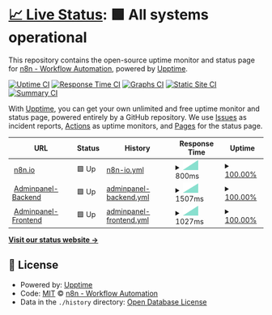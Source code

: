 # [📈 Live Status](https://n8n-io.github.io/n8n-cloud-status): <!--live status--> **🟩 All systems operational**

This repository contains the open-source uptime monitor and status page for [n8n - Workflow Automation](https://n8n.io), powered by [Upptime](https://github.com/upptime/upptime).

[![Uptime CI](https://github.com/n8n-io/n8n-cloud-status/workflows/Uptime%20CI/badge.svg)](https://github.com/upptime/upptime/actions?query=workflow%3A%22Uptime+CI%22)
[![Response Time CI](https://github.com/n8n-io/n8n-cloud-status/workflows/Response%20Time%20CI/badge.svg)](https://github.com/upptime/upptime/actions?query=workflow%3A%22Response+Time+CI%22)
[![Graphs CI](https://github.com/n8n-io/n8n-cloud-status/workflows/Graphs%20CI/badge.svg)](https://github.com/upptime/upptime/actions?query=workflow%3A%22Graphs+CI%22)
[![Static Site CI](https://github.com/n8n-io/n8n-cloud-status/workflows/Static%20Site%20CI/badge.svg)](https://github.com/upptime/upptime/actions?query=workflow%3A%22Static+Site+CI%22)
[![Summary CI](https://github.com/n8n-io/n8n-cloud-status/workflows/Summary%20CI/badge.svg)](https://github.com/upptime/upptime/actions?query=workflow%3A%22Summary+CI%22)

With [Upptime](https://upptime.js.org), you can get your own unlimited and free uptime monitor and status page, powered entirely by a GitHub repository. We use [Issues](https://github.com/n8n-io/n8n-cloud-status/issues) as incident reports, [Actions](https://github.com/n8n-io/n8n-cloud-status/actions) as uptime monitors, and [Pages](https://n8n-io.github.io/n8n-cloud-status) for the status page.

<!--start: status pages-->
<!-- This summary is generated by Upptime (https://github.com/upptime/upptime) -->
<!-- Do not edit this manually, your changes will be overwritten -->
<!-- prettier-ignore -->
| URL | Status | History | Response Time | Uptime |
| --- | ------ | ------- | ------------- | ------ |
| <img alt="" src="https://favicons.githubusercontent.com/www.n8n.io" height="13"> [n8n.io](https://www.n8n.io) | 🟩 Up | [n8n-io.yml](https://github.com/n8n-io/n8n-cloud-status/commits/HEAD/history/n8n-io.yml) | <details><summary><img alt="Response time graph" src="./graphs/n8n-io/response-time-week.png" height="20"> 800ms</summary><br><a href="https://n8n-io.github.io/n8n-cloud-status/history/n8n-io"><img alt="Response time 800" src="https://img.shields.io/endpoint?url=https%3A%2F%2Fraw.githubusercontent.com%2Fn8n-io%2Fn8n-cloud-status%2FHEAD%2Fapi%2Fn8n-io%2Fresponse-time.json"></a><br><a href="https://n8n-io.github.io/n8n-cloud-status/history/n8n-io"><img alt="24-hour response time 800" src="https://img.shields.io/endpoint?url=https%3A%2F%2Fraw.githubusercontent.com%2Fn8n-io%2Fn8n-cloud-status%2FHEAD%2Fapi%2Fn8n-io%2Fresponse-time-day.json"></a><br><a href="https://n8n-io.github.io/n8n-cloud-status/history/n8n-io"><img alt="7-day response time 800" src="https://img.shields.io/endpoint?url=https%3A%2F%2Fraw.githubusercontent.com%2Fn8n-io%2Fn8n-cloud-status%2FHEAD%2Fapi%2Fn8n-io%2Fresponse-time-week.json"></a><br><a href="https://n8n-io.github.io/n8n-cloud-status/history/n8n-io"><img alt="30-day response time 800" src="https://img.shields.io/endpoint?url=https%3A%2F%2Fraw.githubusercontent.com%2Fn8n-io%2Fn8n-cloud-status%2FHEAD%2Fapi%2Fn8n-io%2Fresponse-time-month.json"></a><br><a href="https://n8n-io.github.io/n8n-cloud-status/history/n8n-io"><img alt="1-year response time 800" src="https://img.shields.io/endpoint?url=https%3A%2F%2Fraw.githubusercontent.com%2Fn8n-io%2Fn8n-cloud-status%2FHEAD%2Fapi%2Fn8n-io%2Fresponse-time-year.json"></a></details> | <details><summary><a href="https://n8n-io.github.io/n8n-cloud-status/history/n8n-io">100.00%</a></summary><a href="https://n8n-io.github.io/n8n-cloud-status/history/n8n-io"><img alt="All-time uptime 100.00%" src="https://img.shields.io/endpoint?url=https%3A%2F%2Fraw.githubusercontent.com%2Fn8n-io%2Fn8n-cloud-status%2FHEAD%2Fapi%2Fn8n-io%2Fuptime.json"></a><br><a href="https://n8n-io.github.io/n8n-cloud-status/history/n8n-io"><img alt="24-hour uptime 100.00%" src="https://img.shields.io/endpoint?url=https%3A%2F%2Fraw.githubusercontent.com%2Fn8n-io%2Fn8n-cloud-status%2FHEAD%2Fapi%2Fn8n-io%2Fuptime-day.json"></a><br><a href="https://n8n-io.github.io/n8n-cloud-status/history/n8n-io"><img alt="7-day uptime 100.00%" src="https://img.shields.io/endpoint?url=https%3A%2F%2Fraw.githubusercontent.com%2Fn8n-io%2Fn8n-cloud-status%2FHEAD%2Fapi%2Fn8n-io%2Fuptime-week.json"></a><br><a href="https://n8n-io.github.io/n8n-cloud-status/history/n8n-io"><img alt="30-day uptime 100.00%" src="https://img.shields.io/endpoint?url=https%3A%2F%2Fraw.githubusercontent.com%2Fn8n-io%2Fn8n-cloud-status%2FHEAD%2Fapi%2Fn8n-io%2Fuptime-month.json"></a><br><a href="https://n8n-io.github.io/n8n-cloud-status/history/n8n-io"><img alt="1-year uptime 100.00%" src="https://img.shields.io/endpoint?url=https%3A%2F%2Fraw.githubusercontent.com%2Fn8n-io%2Fn8n-cloud-status%2FHEAD%2Fapi%2Fn8n-io%2Fuptime-year.json"></a></details>
| <img alt="" src="https://n8n.io/favicon.ico" height="13"> [Adminpanel-Backend](https://n8n-adminpanel-backend.azurewebsites.net/health) | 🟩 Up | [adminpanel-backend.yml](https://github.com/n8n-io/n8n-cloud-status/commits/HEAD/history/adminpanel-backend.yml) | <details><summary><img alt="Response time graph" src="./graphs/adminpanel-backend/response-time-week.png" height="20"> 1507ms</summary><br><a href="https://n8n-io.github.io/n8n-cloud-status/history/adminpanel-backend"><img alt="Response time 1507" src="https://img.shields.io/endpoint?url=https%3A%2F%2Fraw.githubusercontent.com%2Fn8n-io%2Fn8n-cloud-status%2FHEAD%2Fapi%2Fadminpanel-backend%2Fresponse-time.json"></a><br><a href="https://n8n-io.github.io/n8n-cloud-status/history/adminpanel-backend"><img alt="24-hour response time 1507" src="https://img.shields.io/endpoint?url=https%3A%2F%2Fraw.githubusercontent.com%2Fn8n-io%2Fn8n-cloud-status%2FHEAD%2Fapi%2Fadminpanel-backend%2Fresponse-time-day.json"></a><br><a href="https://n8n-io.github.io/n8n-cloud-status/history/adminpanel-backend"><img alt="7-day response time 1507" src="https://img.shields.io/endpoint?url=https%3A%2F%2Fraw.githubusercontent.com%2Fn8n-io%2Fn8n-cloud-status%2FHEAD%2Fapi%2Fadminpanel-backend%2Fresponse-time-week.json"></a><br><a href="https://n8n-io.github.io/n8n-cloud-status/history/adminpanel-backend"><img alt="30-day response time 1507" src="https://img.shields.io/endpoint?url=https%3A%2F%2Fraw.githubusercontent.com%2Fn8n-io%2Fn8n-cloud-status%2FHEAD%2Fapi%2Fadminpanel-backend%2Fresponse-time-month.json"></a><br><a href="https://n8n-io.github.io/n8n-cloud-status/history/adminpanel-backend"><img alt="1-year response time 1507" src="https://img.shields.io/endpoint?url=https%3A%2F%2Fraw.githubusercontent.com%2Fn8n-io%2Fn8n-cloud-status%2FHEAD%2Fapi%2Fadminpanel-backend%2Fresponse-time-year.json"></a></details> | <details><summary><a href="https://n8n-io.github.io/n8n-cloud-status/history/adminpanel-backend">100.00%</a></summary><a href="https://n8n-io.github.io/n8n-cloud-status/history/adminpanel-backend"><img alt="All-time uptime 100.00%" src="https://img.shields.io/endpoint?url=https%3A%2F%2Fraw.githubusercontent.com%2Fn8n-io%2Fn8n-cloud-status%2FHEAD%2Fapi%2Fadminpanel-backend%2Fuptime.json"></a><br><a href="https://n8n-io.github.io/n8n-cloud-status/history/adminpanel-backend"><img alt="24-hour uptime 100.00%" src="https://img.shields.io/endpoint?url=https%3A%2F%2Fraw.githubusercontent.com%2Fn8n-io%2Fn8n-cloud-status%2FHEAD%2Fapi%2Fadminpanel-backend%2Fuptime-day.json"></a><br><a href="https://n8n-io.github.io/n8n-cloud-status/history/adminpanel-backend"><img alt="7-day uptime 100.00%" src="https://img.shields.io/endpoint?url=https%3A%2F%2Fraw.githubusercontent.com%2Fn8n-io%2Fn8n-cloud-status%2FHEAD%2Fapi%2Fadminpanel-backend%2Fuptime-week.json"></a><br><a href="https://n8n-io.github.io/n8n-cloud-status/history/adminpanel-backend"><img alt="30-day uptime 100.00%" src="https://img.shields.io/endpoint?url=https%3A%2F%2Fraw.githubusercontent.com%2Fn8n-io%2Fn8n-cloud-status%2FHEAD%2Fapi%2Fadminpanel-backend%2Fuptime-month.json"></a><br><a href="https://n8n-io.github.io/n8n-cloud-status/history/adminpanel-backend"><img alt="1-year uptime 100.00%" src="https://img.shields.io/endpoint?url=https%3A%2F%2Fraw.githubusercontent.com%2Fn8n-io%2Fn8n-cloud-status%2FHEAD%2Fapi%2Fadminpanel-backend%2Fuptime-year.json"></a></details>
| <img alt="" src="https://favicons.githubusercontent.com/app.n8n.cloud" height="13"> [Adminpanel-Frontend](https://app.n8n.cloud/login) | 🟩 Up | [adminpanel-frontend.yml](https://github.com/n8n-io/n8n-cloud-status/commits/HEAD/history/adminpanel-frontend.yml) | <details><summary><img alt="Response time graph" src="./graphs/adminpanel-frontend/response-time-week.png" height="20"> 1027ms</summary><br><a href="https://n8n-io.github.io/n8n-cloud-status/history/adminpanel-frontend"><img alt="Response time 1027" src="https://img.shields.io/endpoint?url=https%3A%2F%2Fraw.githubusercontent.com%2Fn8n-io%2Fn8n-cloud-status%2FHEAD%2Fapi%2Fadminpanel-frontend%2Fresponse-time.json"></a><br><a href="https://n8n-io.github.io/n8n-cloud-status/history/adminpanel-frontend"><img alt="24-hour response time 1027" src="https://img.shields.io/endpoint?url=https%3A%2F%2Fraw.githubusercontent.com%2Fn8n-io%2Fn8n-cloud-status%2FHEAD%2Fapi%2Fadminpanel-frontend%2Fresponse-time-day.json"></a><br><a href="https://n8n-io.github.io/n8n-cloud-status/history/adminpanel-frontend"><img alt="7-day response time 1027" src="https://img.shields.io/endpoint?url=https%3A%2F%2Fraw.githubusercontent.com%2Fn8n-io%2Fn8n-cloud-status%2FHEAD%2Fapi%2Fadminpanel-frontend%2Fresponse-time-week.json"></a><br><a href="https://n8n-io.github.io/n8n-cloud-status/history/adminpanel-frontend"><img alt="30-day response time 1027" src="https://img.shields.io/endpoint?url=https%3A%2F%2Fraw.githubusercontent.com%2Fn8n-io%2Fn8n-cloud-status%2FHEAD%2Fapi%2Fadminpanel-frontend%2Fresponse-time-month.json"></a><br><a href="https://n8n-io.github.io/n8n-cloud-status/history/adminpanel-frontend"><img alt="1-year response time 1027" src="https://img.shields.io/endpoint?url=https%3A%2F%2Fraw.githubusercontent.com%2Fn8n-io%2Fn8n-cloud-status%2FHEAD%2Fapi%2Fadminpanel-frontend%2Fresponse-time-year.json"></a></details> | <details><summary><a href="https://n8n-io.github.io/n8n-cloud-status/history/adminpanel-frontend">100.00%</a></summary><a href="https://n8n-io.github.io/n8n-cloud-status/history/adminpanel-frontend"><img alt="All-time uptime 100.00%" src="https://img.shields.io/endpoint?url=https%3A%2F%2Fraw.githubusercontent.com%2Fn8n-io%2Fn8n-cloud-status%2FHEAD%2Fapi%2Fadminpanel-frontend%2Fuptime.json"></a><br><a href="https://n8n-io.github.io/n8n-cloud-status/history/adminpanel-frontend"><img alt="24-hour uptime 100.00%" src="https://img.shields.io/endpoint?url=https%3A%2F%2Fraw.githubusercontent.com%2Fn8n-io%2Fn8n-cloud-status%2FHEAD%2Fapi%2Fadminpanel-frontend%2Fuptime-day.json"></a><br><a href="https://n8n-io.github.io/n8n-cloud-status/history/adminpanel-frontend"><img alt="7-day uptime 100.00%" src="https://img.shields.io/endpoint?url=https%3A%2F%2Fraw.githubusercontent.com%2Fn8n-io%2Fn8n-cloud-status%2FHEAD%2Fapi%2Fadminpanel-frontend%2Fuptime-week.json"></a><br><a href="https://n8n-io.github.io/n8n-cloud-status/history/adminpanel-frontend"><img alt="30-day uptime 100.00%" src="https://img.shields.io/endpoint?url=https%3A%2F%2Fraw.githubusercontent.com%2Fn8n-io%2Fn8n-cloud-status%2FHEAD%2Fapi%2Fadminpanel-frontend%2Fuptime-month.json"></a><br><a href="https://n8n-io.github.io/n8n-cloud-status/history/adminpanel-frontend"><img alt="1-year uptime 100.00%" src="https://img.shields.io/endpoint?url=https%3A%2F%2Fraw.githubusercontent.com%2Fn8n-io%2Fn8n-cloud-status%2FHEAD%2Fapi%2Fadminpanel-frontend%2Fuptime-year.json"></a></details>

<!--end: status pages-->

[**Visit our status website →**](https://n8n-io.github.io/n8n-cloud-status)

## 📄 License

- Powered by: [Upptime](https://github.com/upptime/upptime)
- Code: [MIT](./LICENSE) © [n8n - Workflow Automation](https://n8n.io)
- Data in the `./history` directory: [Open Database License](https://opendatacommons.org/licenses/odbl/1-0/)
